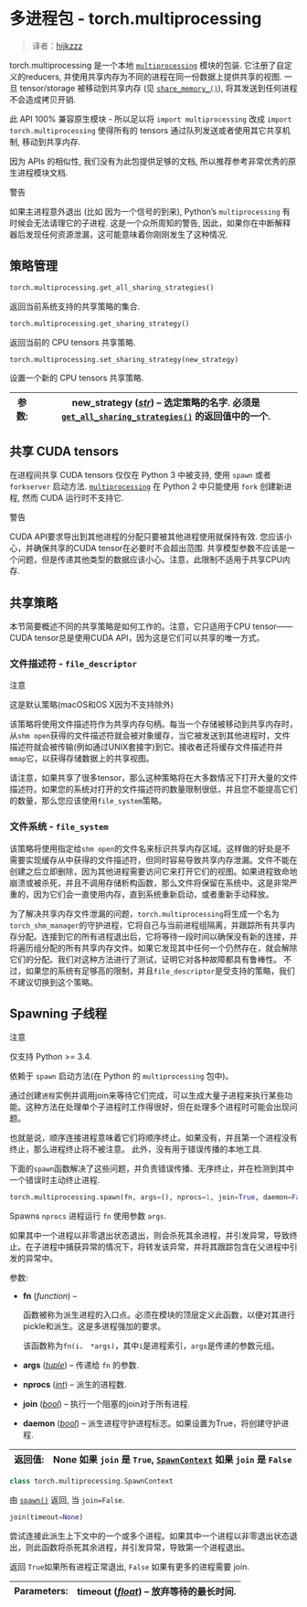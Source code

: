 # 多进程包 - torch.multiprocessing

> 译者：[hijkzzz](https://github.com/hijkzzz)


torch.multiprocessing 是一个本地 [`multiprocessing`](https://docs.python.org/3/library/multiprocessing.html#module-multiprocessing "(in Python v3.7)") 模块的包装. 它注册了自定义的reducers, 并使用共享内存为不同的进程在同一份数据上提供共享的视图. 一旦 tensor/storage 被移动到共享内存 (见 [`share_memory_()`](tensors.html#torch.Tensor.share_memory_ "torch.Tensor.share_memory_")), 将其发送到任何进程不会造成拷贝开销.

此 API 100% 兼容原生模块 - 所以足以将 `import multiprocessing` 改成 `import torch.multiprocessing` 使得所有的 tensors 通过队列发送或者使用其它共享机制, 移动到共享内存.

因为 APIs 的相似性, 我们没有为此包提供足够的文档, 所以推荐参考非常优秀的原生进程模块文档.

警告

如果主进程意外退出 (比如 因为一个信号的到来), Python’s `multiprocessing` 有时候会无法请理它的子进程. 这是一个众所周知的警告, 因此，如果你在中断解释器后发现任何资源泄漏，这可能意味着你刚刚发生了这种情况.

## 策略管理

```py
torch.multiprocessing.get_all_sharing_strategies()
```

返回当前系统支持的共享策略的集合.

```py
torch.multiprocessing.get_sharing_strategy()
```

返回当前的 CPU tensors 共享策略.

```py
torch.multiprocessing.set_sharing_strategy(new_strategy)
```

设置一个新的 CPU tensors 共享策略.

| 参数: | **new_strategy** ([_str_](https://docs.python.org/3/library/stdtypes.html#str "(in Python v3.7)")) – 选定策略的名字. 必须是 [`get_all_sharing_strategies()`](#torch.multiprocessing.get_all_sharing_strategies "torch.multiprocessing.get_all_sharing_strategies") 的返回值中的一个. |
| --- | --- |

## 共享 CUDA tensors

在进程间共享 CUDA tensors 仅仅在 Python 3 中被支持, 使用 `spawn` 或者 `forkserver` 启动方法. [`multiprocessing`](https://docs.python.org/3/library/multiprocessing.html#module-multiprocessing "(in Python v3.7)") 在 Python 2 中只能使用 `fork` 创建新进程, 然而 CUDA 运行时不支持它.

警告

CUDA API要求导出到其他进程的分配只要被其他进程使用就保持有效. 您应该小心，并确保共享的CUDA tensor在必要时不会超出范围. 共享模型参数不应该是一个问题，但是传递其他类型的数据应该小心。注意，此限制不适用于共享CPU内存.

## 共享策略

本节简要概述不同的共享策略是如何工作的。注意，它只适用于CPU tensor——CUDA tensor总是使用CUDA API，因为这是它们可以共享的唯一方式。

### 文件描述符 - `file_descriptor`

注意

这是默认策略(macOS和OS X因为不支持除外)

该策略将使用文件描述符作为共享内存句柄。每当一个存储被移动到共享内存时，从`shm open`获得的文件描述符就会被对象缓存，当它被发送到其他进程时，文件描述符就会被传输(例如通过UNIX套接字)到它。接收者还将缓存文件描述符并`mmap`它，以获得存储数据上的共享视图。

请注意，如果共享了很多tensor，那么这种策略将在大多数情况下打开大量的文件描述符。如果您的系统对打开的文件描述符的数量限制很低，并且您不能提高它们的数量，那么您应该使用`file_system`策略。

### 文件系统 - `file_system`

该策略将使用指定给`shm open`的文件名来标识共享内存区域。这样做的好处是不需要实现缓存从中获得的文件描述符，但同时容易导致共享内存泄漏。文件不能在创建之后立即删除，因为其他进程需要访问它来打开它们的视图。如果进程致命地崩溃或被杀死，并且不调用存储析构函数，那么文件将保留在系统中。这是非常严重的，因为它们会一直使用内存，直到系统重新启动，或者重新手动释放。

为了解决共享内存文件泄漏的问题，`torch.multiprocessing`将生成一个名为`torch_shm_manager`的守护进程，它将自己与当前进程组隔离，并跟踪所有共享内存分配。连接到它的所有进程退出后，它将等待一段时间以确保没有新的连接，并将遍历组分配的所有共享内存文件。如果它发现其中任何一个仍然存在，就会解除它们的分配。我们对这种方法进行了测试，证明它对各种故障都具有鲁棒性。 不过，如果您的系统有足够高的限制，并且`file_descriptor`是受支持的策略，我们不建议切换到这个策略。

## Spawning 子线程

注意

仅支持 Python &gt;= 3.4.

依赖于 `spawn` 启动方法(在 Python 的 `multiprocessing` 包中)。

通过创建`进程`实例并调用join来等待它们完成，可以生成大量子进程来执行某些功能。这种方法在处理单个子进程时工作得很好，但在处理多个进程时可能会出现问题。

也就是说，顺序连接进程意味着它们将顺序终止。如果没有，并且第一个进程没有终止，那么进程终止将不被注意。 此外，没有用于错误传播的本地工具.

下面的`spawn`函数解决了这些问题，并负责错误传播、无序终止，并在检测到其中一个错误时主动终止进程.

```py
torch.multiprocessing.spawn(fn, args=(), nprocs=1, join=True, daemon=False)
```

Spawns `nprocs` 进程运行 `fn` 使用参数 `args`.

如果其中一个进程以非零退出状态退出，则会杀死其余进程，并引发异常，导致终止。在子进程中捕获异常的情况下，将转发该异常，并将其跟踪包含在父进程中引发的异常中。

参数: 

*   **fn** (_function_) –

    函数被称为派生进程的入口点。必须在模块的顶层定义此函数，以便对其进行pickle和派生。这是多进程强加的要求。

    该函数称为`fn(i， *args)`，其中`i`是进程索引，`args`是传递的参数元组。

*   **args** ([_tuple_](https://docs.python.org/3/library/stdtypes.html#tuple "(in Python v3.7)")) – 传递给 `fn` 的参数.
*   **nprocs** ([_int_](https://docs.python.org/3/library/functions.html#int "(in Python v3.7)")) – 派生的进程数.
*   **join** ([_bool_](https://docs.python.org/3/library/functions.html#bool "(in Python v3.7)")) – 执行一个阻塞的join对于所有进程.
*   **daemon** ([_bool_](https://docs.python.org/3/library/functions.html#bool "(in Python v3.7)")) – 派生进程守护进程标志。如果设置为True，将创建守护进程.


| 返回值: | None 如果 `join` 是 `True`, [`SpawnContext`](#torch.multiprocessing.SpawnContext "torch.multiprocessing.SpawnContext") 如果 `join` 是 `False` |
| --- | --- |

```py
class torch.multiprocessing.SpawnContext
```

由 [`spawn()`](#torch.multiprocessing.spawn "torch.multiprocessing.spawn") 返回, 当 `join=False`.

```py
join(timeout=None)
```

尝试连接此派生上下文中的一个或多个进程。如果其中一个进程以非零退出状态退出，则此函数将杀死其余进程，并引发异常，导致第一个进程退出。

返回 `True`如果所有进程正常退出, `False` 如果有更多的进程需要 join.

| Parameters: | **timeout** ([_float_](https://docs.python.org/3/library/functions.html#float "(in Python v3.7)")) – 放弃等待的最长时间. |
| --- | --- |

